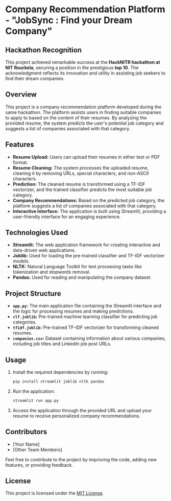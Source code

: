 # Company Recommendation Platform - "JobSync : Find your Dream Company"

## Hackathon Recognition

This project achieved remarkable success at the **HackNITR hackathon at NIT Rourkela**, securing a position in the prestigious **top 10**. The acknowledgment reflects its innovation and utility in assisting job seekers to find their dream companies.

## Overview

This project is a company recommendation platform developed during the same hackathon. The platform assists users in finding suitable companies to apply to based on the content of their resumes. By analyzing the provided resume, the system predicts the user's potential job category and suggests a list of companies associated with that category.

## Features

- **Resume Upload:** Users can upload their resumes in either text or PDF format.
- **Resume Cleaning:** The system processes the uploaded resume, cleaning it by removing URLs, special characters, and non-ASCII characters.
- **Prediction:** The cleaned resume is transformed using a TF-IDF vectorizer, and the trained classifier predicts the most suitable job category.
- **Company Recommendations:** Based on the predicted job category, the platform suggests a list of companies associated with that category.
- **Interactive Interface:** The application is built using Streamlit, providing a user-friendly interface for an engaging experience.

## Technologies Used

- **Streamlit:** The web application framework for creating interactive and data-driven web applications.
- **Joblib:** Used for loading the pre-trained classifier and TF-IDF vectorizer models.
- **NLTK:** Natural Language Toolkit for text processing tasks like tokenization and stopwords removal.
- **Pandas:** Used for reading and manipulating the company dataset.

## Project Structure

- **`app.py`:** The main application file containing the Streamlit interface and the logic for processing resumes and making predictions.
- **`clf.joblib`:** Pre-trained machine learning classifier for predicting job categories.
- **`tfidf.joblib`:** Pre-trained TF-IDF vectorizer for transforming cleaned resumes.
- **`companies.csv`:** Dataset containing information about various companies, including job titles and LinkedIn job post URLs.

## Usage

1. Install the required dependencies by running:

    ```bash
    pip install streamlit joblib nltk pandas
    ```

2. Run the application:

    ```bash
    streamlit run app.py
    ```

3. Access the application through the provided URL and upload your resume to receive personalized company recommendations.

## Contributors

- [Your Name]
- [Other Team Members]

Feel free to contribute to the project by improving the code, adding new features, or providing feedback.

## License

This project is licensed under the [MIT License](LICENSE.md).
